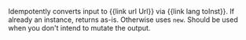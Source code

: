 Idempotently converts input to {{link url Url}} via {{link lang toInst}}. If already an instance, returns as-is. Otherwise uses `new`. Should be used when you don't intend to mutate the output.
